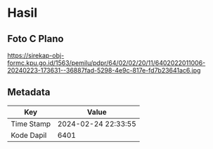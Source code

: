 # Hasil

## Foto C Plano

https://sirekap-obj-formc.kpu.go.id/1563/pemilu/pdpr/64/02/02/20/11/6402022011006-20240223-173631--36887fad-5298-4e9c-817e-fd7b23641ac6.jpg


## Metadata

| Key        | Value               |
| ---------- | ------------------- |
| Time Stamp | 2024-02-24 22:33:55 |
| Kode Dapil | 6401                |



